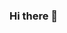 ### Hi there 👋

<!--
**fyt19/fyt19** is a ✨ _special_ ✨ repository because its `README.md` (this file) appears on your GitHub profile.

Here are some ideas to get you started:

- 🔭 I’m currently working on web, big data and mobile.
- 🌱 I’m currently learning PHP, Python and Flutter.
- 👯 I’m looking to collaborate on ...
- 🤔 I’m looking for help with everything.
- 💬 Ask me about everything.
- 📫 How to reach me: info@duyari.com.tr
- 😄 Pronouns: ...
- ⚡ Fun fact: technology
-->

